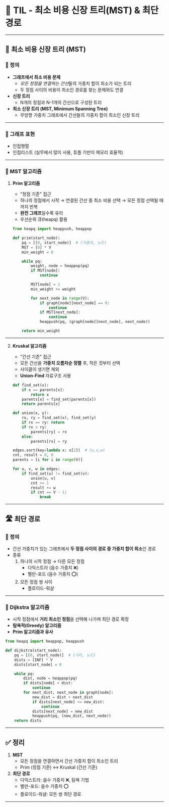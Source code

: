 # 📘 TIL - 최소 비용 신장 트리(MST) & 최단 경로

---

## 🌲 최소 비용 신장 트리 (MST)

### 📌 정의
- **그래프에서 최소 비용 문제**
  - *모든 정점을 연결하는 간선*들의 가중치 합이 최소가 되는 트리
  - 두 정점 사이의 비용이 최소인 경로를 찾는 문제와도 연결
- **신장 트리**
  - N개의 정점과 N-1개의 간선으로 구성된 트리
- **최소 신장 트리 (MST, Minimum Spanning Tree)**
  - 무방향 가중치 그래프에서 간선들의 가중치 합이 최소인 신장 트리

---

### 📌 그래프 표현
- 인접행렬
- 인접리스트 (실무에서 많이 사용, 튜플 기반이 메모리 효율적)

---

### 📌 MST 알고리즘
1. **Prim 알고리즘**
   - "정점 기준" 접근  
   - 하나의 정점에서 시작 → 연결된 간선 중 최소 비용 선택 → 모든 정점 선택될 때까지 반복  
   - **완전 그래프**일수록 유리  
   - 우선순위 큐(heapq) 활용

   ```python
   from heapq import heappush, heappop

   def prim(start_node):
       pq = [(0, start_node)]  # (가중치, 노드)
       MST = [0] * V
       min_weight = 0

       while pq:
           weight, node = heappop(pq)
           if MST[node]:
               continue

           MST[node] = 1
           min_weight += weight

           for next_node in range(V):
               if graph[node][next_node] == 0:
                   continue
               if MST[next_node]:
                   continue
               heappush(pq, (graph[node][next_node], next_node))

       return min_weight
   ```

---

2. **Kruskal 알고리즘**
   - "간선 기준" 접근  
   - 모든 간선을 **가중치 오름차순 정렬** 후, 작은 것부터 선택  
   - 사이클이 생기면 제외  
   - **Union-Find** 자료구조 사용

   ```python
   def find_set(x):
       if x == parents[x]:
           return x
       parents[x] = find_set(parents[x])
       return parents[x]

   def union(x, y):
       rx, ry = find_set(x), find_set(y)
       if rx == ry: return
       if rx < ry:
           parents[ry] = rx
       else:
           parents[rx] = ry

   edges.sort(key=lambda x: x[2])  # (u,v,w)
   cnt, result = 0, 0
   parents = [i for i in range(V)]

   for u, v, w in edges:
       if find_set(u) != find_set(v):
           union(u, v)
           cnt += 1
           result += w
           if cnt == V - 1:
               break
   ```

---

## 🛣️ 최단 경로

### 📌 정의
- 간선 가중치가 있는 그래프에서 **두 정점 사이의 경로 중 가중치 합이 최소**인 경로
- 종류
  1. 하나의 시작 정점 → 다른 모든 정점
     - 다익스트라 (음수 가중치 ❌)
     - 벨만-포드 (음수 가중치 ⭕)
  2. 모든 정점 쌍 사이
     - 플로이드-워샬

---

### 📌 Dijkstra 알고리즘
- 시작 정점에서 **거리 최소인 정점**을 선택해 나가며 최단 경로 확정
- **탐욕적(Greedy) 알고리즘**
- **Prim 알고리즘과 유사**

```python
from heapq import heappop, heappush

def dijkstra(start_node):
    pq = [(0, start_node)]  # (거리, 노드)
    dists = [INF] * V
    dists[start_node] = 0

    while pq:
        dist, node = heappop(pq)
        if dists[node] < dist:
            continue
        for next_dist, next_node in graph[node]:
            new_dist = dist + next_dist
            if dists[next_node] <= new_dist:
                continue
            dists[next_node] = new_dist
            heappush(pq, (new_dist, next_node))
    return dists
```

---

## ✅ 정리
1. **MST**
   - 모든 정점을 연결하면서 간선 가중치 합이 최소인 트리
   - Prim (정점 기준) ↔ Kruskal (간선 기준)
2. **최단 경로**
   - 다익스트라: 음수 가중치 ❌, 탐욕 기법
   - 벨만-포드: 음수 가중치 ⭕
   - 플로이드-워샬: 모든 쌍 최단 경로

---
